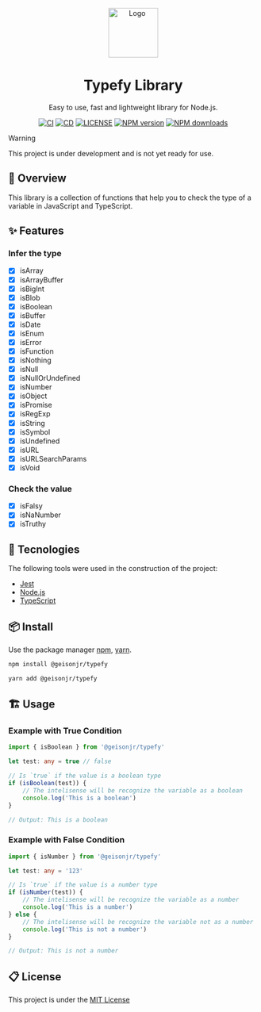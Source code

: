 <p align="center">
  <a href="https://geison.dev/">
    <img width="100" src="https://geison.dev/assets/icons/logo.svg" alt="Logo" />
  </a>
</p>

<h1 align="center">
	Typefy Library
</h1>
<div align="center">

Easy to use, fast and lightweight library for Node.js.

</div>

<div align="center">

[![CI](https://github.com/GeisonJr/typefy/actions/workflows/ci.yaml/badge.svg)](https://github.com/GeisonJr/typefy/actions/workflows/ci.yaml)
[![CD](https://github.com/GeisonJr/typefy/actions/workflows/cd.yaml/badge.svg)](https://github.com/GeisonJr/typefy/actions/workflows/cd.yaml)
[![LICENSE](https://img.shields.io/github/license/geisonjr/typefy?style=flat)](https://github.com/GeisonJr/typefy/blob/main/LICENSE)
[![NPM version](https://img.shields.io/npm/v/@geisonjr/typefy?style=flat)](https://npmjs.com/package/@geisonjr/typefy)
[![NPM downloads](https://img.shields.io/npm/dt/@geisonjr/typefy?style=flat)](https://npmjs.com/package/@geisonjr/typefy)

</div>

> [!WARNING]
> This project is under development and is not yet ready for use.

## 🌱 Overview

This library is a collection of functions that help you to check the type of a variable in JavaScript and TypeScript.

## ✨ Features

### Infer the type

- [x] isArray
- [x] isArrayBuffer
- [x] isBigInt
- [x] isBlob
- [x] isBoolean
- [x] isBuffer
- [x] isDate
- [x] isEnum
- [x] isError
- [x] isFunction
- [x] isNothing
- [x] isNull
- [x] isNullOrUndefined
- [x] isNumber
- [x] isObject
- [x] isPromise
- [x] isRegExp
- [x] isString
- [x] isSymbol
- [x] isUndefined
- [x] isURL
- [x] isURLSearchParams
- [x] isVoid

### Check the value

- [x] isFalsy
- [x] isNaNumber
- [x] isTruthy

## 🚀 Tecnologies

The following tools were used in the construction of the project:

- [Jest](https://jestjs.io/)
- [Node.js](https://nodejs.org/en/)
- [TypeScript](https://www.typescriptlang.org/)

## 📦 Install

Use the package manager [npm](https://docs.npmjs.com/),
[yarn](https://yarnpkg.com).

```bash
npm install @geisonjr/typefy
```

```bash
yarn add @geisonjr/typefy
```

## 🏗️ Usage

### Example with True Condition

```typescript
import { isBoolean } from '@geisonjr/typefy'

let test: any = true // false

// Is `true` if the value is a boolean type
if (isBoolean(test)) {
	// The intelisense will be recognize the variable as a boolean
	console.log('This is a boolean')
}

// Output: This is a boolean
```

### Example with False Condition

```typescript
import { isNumber } from '@geisonjr/typefy'

let test: any = '123'

// Is `true` if the value is a number type
if (isNumber(test)) {
	// The intelisense will be recognize the variable as a number
	console.log('This is a number')
} else {
	// The intelisense will be recognize the variable not as a number
	console.log('This is not a number')
}

// Output: This is not a number
```

## 📋 License

This project is under the
[MIT License](https://github.com/geisonjr/typefy/blob/master/LICENSE)
